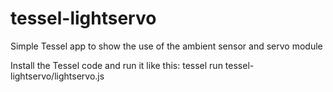 tessel-lightservo
=================

Simple Tessel app to show the use of the ambient sensor and servo module

Install the Tessel code and run it like this:
tessel run tessel-lightservo/lightservo.js
